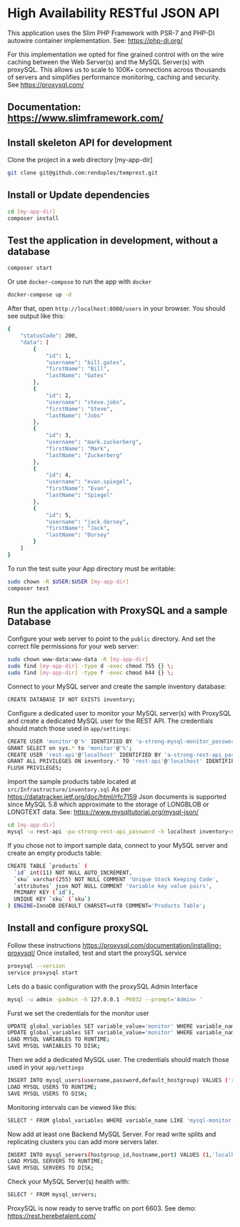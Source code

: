 # High Availability RESTful JSON API
This application uses the Slim PHP Framework with PSR-7 and PHP-DI autowire container implementation. 
See: https://php-di.org/

For this implementation we opted for fine grained control with on the wire caching between the Web Server(s) and the MySQL Server(s) with proxySQL. This allows us to scale to 100K+ connections across thousands of servers and simplifies performance monitoring, caching and security. See https://proxysql.com/

## Documentation: https://www.slimframework.com/

## Install skeleton API for development
Clone the project in a web directory [my-app-dir]
```bash
git clone git@github.com:renduples/temprest.git
```

## Install or Update dependencies
```bash
cd [my-app-dir]
composer install
```

## Test the application in development, without a database
```bash
composer start
```

Or use `docker-compose` to run the app with `docker`
```bash
docker-compose up -d
```
After that, open `http://localhost:8080/users` in your browser.
You should see output like this:
```bash
{
    "statusCode": 200,
    "data": [
        {
            "id": 1,
            "username": "bill.gates",
            "firstName": "Bill",
            "lastName": "Gates"
        },
        {
            "id": 2,
            "username": "steve.jobs",
            "firstName": "Steve",
            "lastName": "Jobs"
        },
        {
            "id": 3,
            "username": "mark.zuckerberg",
            "firstName": "Mark",
            "lastName": "Zuckerberg"
        },
        {
            "id": 4,
            "username": "evan.spiegel",
            "firstName": "Evan",
            "lastName": "Spiegel"
        },
        {
            "id": 5,
            "username": "jack.dorsey",
            "firstName": "Jack",
            "lastName": "Dorsey"
        }
    ]
}
```

To run the test suite your App directory must be writable:
```bash
sudo chown -R $USER:$USER [my-app-dir]
composer test
```

## Run the application with ProxySQL and a sample Database
Configure your web server to point to the `public` directory.
And set the correct file permissions for your web server:
```bash
sudo chown www-data:www-data -R [my-app-dir]
sudo find [my-app-dir] -type d -exec chmod 755 {} \;
sudo find [my-app-dir] -type f -exec chmod 644 {} \;
```

Connect to your MySQL server and create the sample inventory database:
```bash
CREATE DATABASE IF NOT EXISTS inventory;
```

Configure a dedicated user to monitor your MySQL server(s) with ProxySQL
and create a dedicated MySQL user for the REST API.
The credentials should match those used in `app/settings`:
```bash
CREATE USER 'monitor'@'%' IDENTIFIED BY 'a-strong-mysql-monitor_password';
GRANT SELECT on sys.* to 'monitor'@'%';
CREATE USER 'rest-api'@'localhost' IDENTIFIED BY 'a-strong-rest-api_password';
GRANT ALL PRIVILEGES ON inventory.* TO 'rest-api'@'localhost' IDENTIFIED BY 'a-strong-rest-api_password';
FLUSH PRIVILEGES;
```

Import the sample products table located at `src/Infrastructure/inventory.sql`
As per https://datatracker.ietf.org/doc/html/rfc7159 Json documents is supported since MySQL 5.8 which approximate to the storage of LONGBLOB or LONGTEXT data. See: https://www.mysqltutorial.org/mysql-json/
```bash
cd [my-app-dir]
mysql -u rest-api -pa-strong-rest-api_password -h localhost inventory<src/Infrastructure/inventory.sql
```
If you chose not to import sample data, connect to your MySQL server and create an empty products table:
```bash
CREATE TABLE `products` (
  `id` int(11) NOT NULL AUTO_INCREMENT,
  `sku` varchar(255) NOT NULL COMMENT 'Unique Stock Keeping Code',
  `attributes` json NOT NULL COMMENT 'Variable key value pairs',
  PRIMARY KEY (`id`),
  UNIQUE KEY `sku` (`sku`)
) ENGINE=InnoDB DEFAULT CHARSET=utf8 COMMENT='Products Table';
```

## Install and configure proxySQL
Follow these instructions https://proxysql.com/documentation/installing-proxysql/
Once installed, test and start the proxySQL service
```bash
proxysql --version
service proxysql start
```

Lets do a basic configuration with the proxySQL Admin Interface
```bash
mysql -u admin -padmin -h 127.0.0.1 -P6032 --prompt='Admin> '
```

Furst we set the credentials for the monitor user
```bash
UPDATE global_variables SET variable_value='monitor' WHERE variable_name='mysql-monitor_username';
UPDATE global_variables SET variable_value='monitor' WHERE variable_name='a-strong-mysql-monitor_password';
LOAD MYSQL VARIABLES TO RUNTIME;
SAVE MYSQL VARIABLES TO DISK;
```

Then we add a dedicated MySQL user. The credentials should match those used in your `app/settings`
```bash
INSERT INTO mysql_users(username,password,default_hostgroup) VALUES ('rest-api','a-strong-rest-api_password',1);
LOAD MYSQL USERS TO RUNTIME;
SAVE MYSQL USERS TO DISK;
```

Monitoring intervals can be viewed like this:
```bash
SELECT * FROM global_variables WHERE variable_name LIKE 'mysql-monitor_%';
```

Now add at least one Backend MySQL Server. For read write splits and replicating clusters you can add more servers later.
```bash
INSERT INTO mysql_servers(hostgroup_id,hostname,port) VALUES (1,'localhost',3306);
LOAD MYSQL SERVERS TO RUNTIME;
SAVE MYSQL SERVERS TO DISK;
```

Check your MySQL Server(s) health with:
```bash
SELECT * FROM mysql_servers;
```

ProxySQL is now ready to serve traffic on port 6603.
See demo: https://rest.herebetalent.com/



